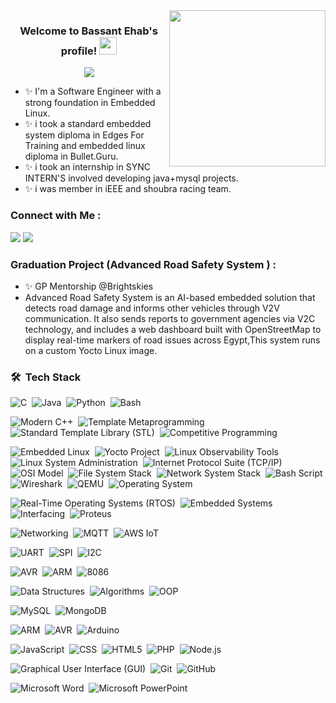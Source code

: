 <img width="250" align="right" src="https://c.tenor.com/_DOBjnGspYAAAAAM/code-coding.gif">

<h3 align="center">
  Welcome to Bassant Ehab's profile!
  <img src="https://media.giphy.com/media/hvRJCLFzcasrR4ia7z/giphy.gif" width="28">
</h3>

<!-- Typing SVG by DenverCoder1 - https://github.com/DenverCoder1/readme-typing-svg -->
<p align="center">
  <a href="https://github.com/DenverCoder1/readme-typing-svg"><img src="https://readme-typing-svg.herokuapp.com/?lines=Software%20Engineer;&font=Fira%20Code&center=true&width=440&height=45&color=f75c7e&vCenter=true&size=22"></a>
</p> 

- ✨ I'm a Software Engineer with a strong foundation in Embedded Linux.
- ✨ i took a standard embedded system diploma in Edges For Training and embedded linux diploma in Bullet.Guru.
- ✨ i took an internship in SYNC INTERN'S involved developing java+mysql projects.
- ✨ i was member in iEEE and shoubra racing team.
  
### Connect with Me :
<a href="https://linkedin.com/in/bassant-ehab-287a36232" target="_blank"><img src="https://img.shields.io/badge/-Linkedin%20-0077B5?style=for-the-badge&logo=Linkedin&logoColor=white"/></a>
<a href="mailto:bassantehab50@gmail.com" target="_blank"><img src="https://img.shields.io/badge/-Gmail%20-0077B5?style=for-the-badge&logo=gmail&logoColor=white"/></a>

### Graduation Project (Advanced Road Safety System ) :
- ✨ GP Mentorship @Brightskies
- Advanced Road Safety System is an AI-based embedded solution that detects road damage and informs other vehicles through V2V communication. It also sends reports to government agencies via V2C technology, and includes a web dashboard built with OpenStreetMap to display real-time markers of road issues across Egypt,This system runs on a custom Yocto Linux image.

### 🛠 &nbsp;Tech Stack
<!-- Programming Languages -->
![C](https://img.shields.io/badge/-C-05122A?style=flat&logo=c)&nbsp;
![Java](https://img.shields.io/badge/-Java-05122A?style=flat&logo=openjdk)&nbsp;
![Python](https://img.shields.io/badge/-Python-05122A?style=flat&logo=python)&nbsp;
![Bash](https://img.shields.io/badge/-Bash-05122A?style=flat&logo=gnu-bash)&nbsp;

<!-- Programming Concepts -->
![Modern C++](https://img.shields.io/badge/-Modern%20C++-05122A?style=flat&logo=cpp)&nbsp;
![Template Metaprogramming](https://img.shields.io/badge/-Template%20Metaprogramming-05122A?style=flat&logo=cpp)&nbsp;
![Standard Template Library (STL)](https://img.shields.io/badge/-STL-05122A?style=flat&logo=cpp)&nbsp;
![Competitive Programming](https://img.shields.io/badge/-Competitive%20Programming-05122A?style=flat&logo=codeforces)&nbsp;

<!-- Operating Systems & Tools -->
![Embedded Linux](https://img.shields.io/badge/-Embedded%20Linux-05122A?style=flat&logo=linux)&nbsp;
![Yocto Project](https://img.shields.io/badge/-Yocto%20Project-05122A?style=flat&logo=yocto)&nbsp;
![Linux Observability Tools](https://img.shields.io/badge/-Linux%20Observability%20Tools-05122A?style=flat&logo=linux)&nbsp;
![Linux System Administration](https://img.shields.io/badge/-Linux%20System%20Administration-05122A?style=flat&logo=linux)&nbsp;
![Internet Protocol Suite (TCP/IP)](https://img.shields.io/badge/-TCP%2FIP-05122A?style=flat&logo=protocols)&nbsp;
![OSI Model](https://img.shields.io/badge/-OSI%20Model-05122A?style=flat&logo=networking)&nbsp;
![File System Stack](https://img.shields.io/badge/-File%20System%20Stack-05122A?style=flat&logo=linux)&nbsp;
![Network System Stack](https://img.shields.io/badge/-Network%20System%20Stack-05122A?style=flat&logo=linux)&nbsp;
![Bash Script](https://img.shields.io/badge/-Bash%20Script-05122A?style=flat&logo=gnu-bash)&nbsp;
![Wireshark](https://img.shields.io/badge/-Wireshark-05122A?style=flat&logo=wireshark)&nbsp;
![QEMU](https://img.shields.io/badge/-QEMU-05122A?style=flat&logo=qemu)&nbsp;
![Operating System](https://img.shields.io/badge/-Operating%20System-05122A?style=flat)&nbsp;


<!-- Hardware & Simulation -->
![Real-Time Operating Systems (RTOS)](https://img.shields.io/badge/-RTOS-05122A?style=flat&logo=freertos)&nbsp;
![Embedded Systems](https://img.shields.io/badge/-Embedded%20Systems-05122A?style=flat&logo=embedded-c)&nbsp;
![Interfacing](https://img.shields.io/badge/-Interfacing-05122A?style=flat&logo=electronics)&nbsp;
![Proteus](https://img.shields.io/badge/-Proteus-05122A?style=flat&logo=proteus)&nbsp;

<!-- Networking & Communication -->
![Networking](https://img.shields.io/badge/-Networking-05122A?style=flat&logo=networking)&nbsp;
![MQTT](https://img.shields.io/badge/-MQTT-05122A?style=flat&logo=mqtt)&nbsp;
![AWS IoT](https://img.shields.io/badge/-AWS%20IoT-05122A?style=flat&logo=amazon-aws)&nbsp;


<!-- Communication Protocols -->
![UART](https://img.shields.io/badge/-UART-05122A?style=flat)&nbsp;
![SPI](https://img.shields.io/badge/-SPI-05122A?style=flat)&nbsp;
![I2C](https://img.shields.io/badge/-I2C-05122A?style=flat)&nbsp;

<!-- Embedded & Microcontrollers -->
![AVR](https://img.shields.io/badge/-AVR-05122A?style=flat)&nbsp;
![ARM](https://img.shields.io/badge/-ARM-05122A?style=flat&logo=arm)&nbsp;
![8086](https://img.shields.io/badge/-8086-05122A?style=flat)&nbsp;


<!-- Computer Science Core -->
![Data Structures](https://img.shields.io/badge/-Data%20Structures-05122A?style=flat)&nbsp;
![Algorithms](https://img.shields.io/badge/-Algorithms-05122A?style=flat)&nbsp;
![OOP](https://img.shields.io/badge/-OOP-05122A?style=flat&logo=cplusplus)&nbsp;

<!-- Databases -->
![MySQL](https://img.shields.io/badge/-MySQL-05122A?style=flat&logo=mysql)&nbsp;
![MongoDB](https://img.shields.io/badge/-MongoDB-05122A?style=flat&logo=mongodb)&nbsp;

<!-- Microcontrollers -->
![ARM](https://img.shields.io/badge/-ARM-05122A?style=flat&logo=arm)&nbsp;
![AVR](https://img.shields.io/badge/-AVR-05122A?style=flat&logo=atmel)&nbsp;
![Arduino](https://img.shields.io/badge/-Arduino-05122A?style=flat&logo=arduino)&nbsp;




<!-- Programming Languages -->
![JavaScript](https://img.shields.io/badge/-JavaScript-05122A?style=flat&logo=javascript)&nbsp;
![CSS](https://img.shields.io/badge/-CSS-05122A?style=flat&logo=css3)&nbsp;
![HTML5](https://img.shields.io/badge/-HTML5-05122A?style=flat&logo=html5)&nbsp;
![PHP](https://img.shields.io/badge/-PHP-05122A?style=flat&logo=php)&nbsp;
![Node.js](https://img.shields.io/badge/-Node.js-05122A?style=flat&logo=nodedotjs)&nbsp;




<!-- Development Tools -->
![Graphical User Interface (GUI)](https://img.shields.io/badge/-GUI-05122A?style=flat&logo=qt)&nbsp;
![Git](https://img.shields.io/badge/-Git-05122A?style=flat&logo=git)&nbsp;
![GitHub](https://img.shields.io/badge/-GitHub-05122A?style=flat&logo=github)&nbsp;





<!-- Microsoft Office -->
![Microsoft Word](https://img.shields.io/badge/-Microsoft%20Word-05122A?style=flat&logo=microsoft-word)&nbsp;
![Microsoft PowerPoint](https://img.shields.io/badge/-Microsoft%20PowerPoint-05122A?style=flat&logo=microsoft-powerpoint)&nbsp;




